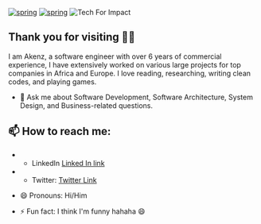 <!-- <img src="https://res.cloudinary.com/akenz-enterprise/image/upload/v1649191746/Michael_txqshy.jpg" width="1000" height="500" text-align = center /> -->

<!-- width="400" height="500"  align-items="center" -->
[![spring](https://img.shields.io/badge/Design-Architecture-orange)](https://github.com/akenz1901)
[![spring](https://img.shields.io/badge/Building_The-Future-lemon)](https://github.com/akenz1901)
![Tech For Impact](https://img.shields.io/badge/Tech_For-Impact-8A2BE2)


## Thank you for visiting 👋🏻

I am Akenz, a software engineer with over 6 years of commercial experience, I have extensively worked on various large projects for top companies in Africa and Europe. I love reading, researching, writing clean codes, and playing games.

- 💬 Ask me about Software Development, Software Architecture, System Design, and Business-related questions.
## 📫 How to reach me:
- - LinkedIn [Linked In link](https://www.linkedin.com/in/akinsanya-m-0585661ab)
- - Twitter: [Twitter Link](twitter.com/akenz1901)

- 😄 Pronouns: Hi/Him
- ⚡ Fun fact: I think I'm funny hahaha 😄


